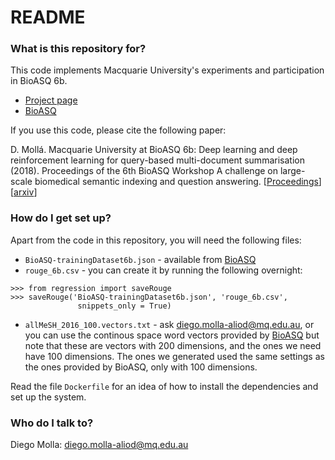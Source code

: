# README #

### What is this repository for? ###

This code implements Macquarie University's experiments and
participation in BioASQ 6b.
* [Project page](http://web.science.mq.edu.au/~diego/medicalnlp/)
* [BioASQ](http://www.bioasq.org)

If you use this code, please cite the following paper:

D. Mollá. Macquarie University at BioASQ 6b: Deep learning and deep reinforcement learning for query-based multi-document summarisation (2018). Proceedings of the 6th BioASQ Workshop A challenge on large-scale biomedical semantic indexing and question answering. [[Proceedings](https://www.aclweb.org/anthology/W18-5303/)] [[arxiv](https://arxiv.org/abs/1809.05283)]

### How do I get set up? ###

Apart from the code in this repository, you will need the following files:

* `BioASQ-trainingDataset6b.json` - available from [BioASQ](http://www.bioasq.org/)
* `rouge_6b.csv` - you can create it by running the following overnight:
```
>>> from regression import saveRouge
>>> saveRouge('BioASQ-trainingDataset6b.json', 'rouge_6b.csv',
               snippets_only = True)
```
* `allMeSH_2016_100.vectors.txt` - ask diego.molla-aliod@mq.edu.au, or you can
use the continous space word vectors provided by [BioASQ](http://www.bioasq.org/) but
note that these are vectors with 200 dimensions, and the ones we need have
100 dimensions. The ones we generated used the same settings as the ones
provided by BioASQ, only with 100 dimensions.

Read the file `Dockerfile` for an idea of how to install the dependencies and
set up the system.

### Who do I talk to? ###

Diego Molla: [diego.molla-aliod@mq.edu.au](mailto:diego.molla-aliod@mq.edu.au)
